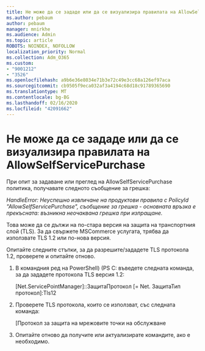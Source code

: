 ```yaml
---
title: Не може да се зададе или да се визуализира правилата на AllowSelfServicePurchase
ms.author: pebaum
author: pebaum
manager: mnirkhe
ms.audience: Admin
ms.topic: article
ROBOTS: NOINDEX, NOFOLLOW
localization_priority: Normal
ms.collection: Adm_O365
ms.custom:
- "9001212"
- "3526"
ms.openlocfilehash: a9b6e36e8034e71b3e72c49e3cc68a126ef97aca
ms.sourcegitcommit: cb9505f9eca032af3a4194c68d18c91789365690
ms.translationtype: MT
ms.contentlocale: bg-BG
ms.lasthandoff: 02/16/2020
ms.locfileid: "42091662"
---
```

# <a name="unable-to-set-or-view-the-allowselfservicepurchase-policy"></a>Не може да се зададе или да се визуализира правилата на AllowSelfServicePurchase

При опит за задаване или преглед на AllowSelfServicePurchase политика, получавате следното съобщение за грешка:

*HandleError: Неуспешно извличане на продуктови правила с PolicyId "AllowSelfServicePurchase", съобщение за грешка - основната връзка е прекъсната: възникна неочаквана грешка при изпращане.*

Това може да се дължи на по-стара версия на защита на транспортния слой (TLS). За да свържете MSCommerce услугата, трябва да използвате TLS 1.2 или по-нова версия.  

Опитайте следните стъпки, за да разрешите/зададете TLS протокола 1.2, проверете и опитайте отново.
 1. В командния ред на PowerShell\) (PS C: въведете следната команда, за да зададете протокола TLS версия 1.2:

    \[Net.ServicePointManager]::ЗащитаПротокол \[= Net. ЗащитаТип протокол]:Tls12

2. Проверете TLS протокола, които се използват, със следната команда:

    \[Протокол за защита на мрежовите точки на обслужване 

3. Опитайте отново да получите или актуализирате командите, ако е необходимо.

